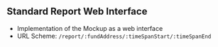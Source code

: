 ## Standard Report Web Interface

- Implementation of the Mockup as a web interface
- URL Scheme: `/report/:fundAddress/:timeSpanStart/:timeSpanEnd`
